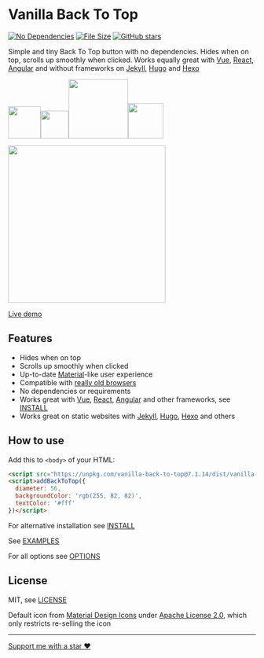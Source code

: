 # Vanilla Back To Top

[![No Dependencies](http://svgshare.com/i/4rU.svg)](https://github.com/vfeskov/vanilla-back-to-top/blob/v7.1.14/package.json)
[![File Size](https://unpkg.com/vanilla-back-to-top@7.1.14/size-shield.svg)](https://github.com/vfeskov/vanilla-back-to-top/blob/v7.1.14/dist/vanilla-back-to-top.min.js.gz)
[![GitHub stars](https://img.shields.io/github/stars/vfeskov/vanilla-back-to-top.svg?style=social&label=Stars)](https://github.com/vfeskov/vanilla-back-to-top)

Simple and tiny Back To Top button with no dependencies. Hides when on top, scrolls up smoothly when clicked. Works equally great with [Vue](https://vuejs.org/), [React](https://reactjs.org/), [Angular](https://angular.io/) and without frameworks on [Jekyll](https://jekyllrb.com/), [Hugo](https://gohugo.io/) and [Hexo](https://hexo.io)

[<img src="https://raw.githubusercontent.com/vfeskov/vanilla-back-to-top/fd6b302da46f551fe3d1085029fcb8ba67517388/examples/images/coral.png" width="66" /><img src="https://raw.githubusercontent.com/vfeskov/vanilla-back-to-top/fd6b302da46f551fe3d1085029fcb8ba67517388/examples/images/smaller.png" width="57" /><img src="https://raw.githubusercontent.com/vfeskov/vanilla-back-to-top/fd6b302da46f551fe3d1085029fcb8ba67517388/examples/images/rectangle.png" width="121" /><img src="https://raw.githubusercontent.com/vfeskov/vanilla-back-to-top/fd6b302da46f551fe3d1085029fcb8ba67517388/examples/images/different-arrow.png" width="72" />](https://github.com/vfeskov/vanilla-back-to-top/blob/v7.1.14/EXAMPLES.md)<br/>

<img src="https://raw.githubusercontent.com/vfeskov/vanilla-back-to-top/fd6b302da46f551fe3d1085029fcb8ba67517388/examples/images/live.gif" width="320px"/>

[Live demo](https://vfeskov.com/)

## Features

- Hides when on top
- Scrolls up smoothly when clicked
- Up-to-date [Material](https://material.io/)-like user experience
- Compatible with [really old browsers](http://browserl.ist/?q=explorer+%3E%3D9%2Cexplorermobile+%3E%3D10%2Cedge+%3E%3D12%2Cfirefox+%3E%3D2%2Cfirefoxandroid+%3E%3D2%2Cchrome+%3E%3D4%2Csafari+%3E%3D5.1%2Copera+%3E%3D11.5%2Coperamobile+%3E%3D12%2Cchromeandroid+%3E%3D4%2Cios+%3E%3D7.1%2Cucandroid+%3E%3D11.4%2Candroid+%3E%3D3%2Csamsung+%3E%3D4%2Cblackberry+%3E%3D7)
- No dependencies or requirements
- Works great with [Vue](https://vuejs.org/), [React](https://reactjs.org/), [Angular](https://angular.io/) and other frameworks, see [INSTALL](https://github.com/vfeskov/vanilla-back-to-top/blob/v7.1.14/INSTALL.md)
- Works great on static websites with [Jekyll](https://jekyllrb.com/), [Hugo](https://gohugo.io/), [Hexo](https://hexo.io) and others

## How to use

Add this to `<body>` of your HTML:
```html
<script src="https://unpkg.com/vanilla-back-to-top@7.1.14/dist/vanilla-back-to-top.min.js"></script>
<script>addBackToTop({
  diameter: 56,
  backgroundColor: 'rgb(255, 82, 82)',
  textColor: '#fff'
})</script>
```
For alternative installation see [INSTALL](https://github.com/vfeskov/vanilla-back-to-top/blob/v7.1.14/INSTALL.md)

See [EXAMPLES](https://github.com/vfeskov/vanilla-back-to-top/blob/v7.1.14/EXAMPLES.md)

For all options see [OPTIONS](https://github.com/vfeskov/vanilla-back-to-top/blob/v7.1.14/OPTIONS.md)

## License

MIT, see [LICENSE](https://github.com/vfeskov/vanilla-back-to-top/blob/v7.1.14/LICENSE)

Default icon from [Material Design Icons](https://material.io/icons/#ic_keyboard_arrow_up) under [Apache License 2.0](https://www.apache.org/licenses/LICENSE-2.0), which only restricts re-selling the icon

----------


[Support me with a star ♥](https://github.com/vfeskov/vanilla-back-to-top)

